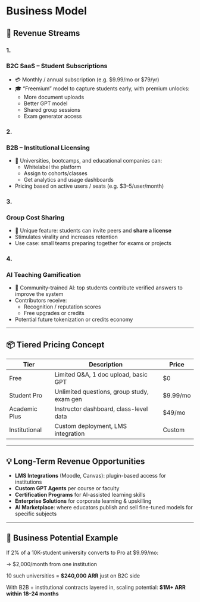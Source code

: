 # Business Model

## **🧾 Revenue Streams**

### **1.**

### **B2C SaaS – Student Subscriptions**

- 💳 Monthly / annual subscription (e.g. $9.99/mo or $79/yr)
- 🎓 “Freemium” model to capture students early, with premium unlocks:
  - More document uploads
  - Better GPT model
  - Shared group sessions
  - Exam generator access

### **2.**

### **B2B – Institutional Licensing**

- 🏫 Universities, bootcamps, and educational companies can:
  - Whitelabel the platform
  - Assign to cohorts/classes
  - Get analytics and usage dashboards
- Pricing based on active users / seats (e.g. $3–5/user/month)

### **3.**

### **Group Cost Sharing**

- 👥 Unique feature: students can invite peers and **share a license**
- Stimulates virality and increases retention
- Use case: small teams preparing together for exams or projects

### **4.**

### **AI Teaching Gamification**

- 🧠 Community-trained AI: top students contribute verified answers to improve the system
- Contributors receive:
  - Recognition / reputation scores
  - Free upgrades or credits
- Potential future tokenization or credits economy

---

## **📦 Tiered Pricing Concept**

| **Tier** | **Description** | **Price** |
| --- | --- | --- |
| Free | Limited Q&A, 1 doc upload, basic GPT | $0 |
| Student Pro | Unlimited questions, group study, exam gen | $9.99/mo |
| Academic Plus | Instructor dashboard, class-level data | $49/mo |
| Institutional | Custom deployment, LMS integration | Custom |

---

## **💡 Long-Term Revenue Opportunities**

- **LMS Integrations** (Moodle, Canvas): plugin-based access for institutions
- **Custom GPT Agents** per course or faculty
- **Certification Programs** for AI-assisted learning skills
- **Enterprise Solutions** for corporate learning & upskilling
- **AI Marketplace**: where educators publish and sell fine-tuned models for specific subjects

---

## **🧮 Business Potential Example**

If 2% of a 10K-student university converts to Pro at $9.99/mo:

→ $2,000/month from one institution

10 such universities = **$240,000 ARR** just on B2C side

With B2B + institutional contracts layered in, scaling potential: **$1M+ ARR within 18–24 months**

